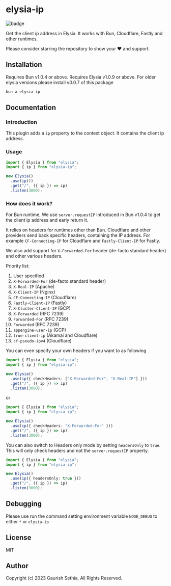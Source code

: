 # elysia-ip

![badge](https://github.com/gaurishhs/elysia-ip/actions/workflows/npm-publish.yml/badge.svg)

Get the client ip address in Elysia.
It works with Bun, Cloudflare, Fastly and other runtimes.

Please consider starring the repository to show your ❤️ and support.

## Installation

Requires Bun v1.0.4 or above.
Requires Elysia v1.0.9 or above.
For older elysia versions please install v0.0.7 of this package

```bash
bun a elysia-ip
```

## Documentation

### Introduction

This plugin adds a `ip` property to the context object. It contains the client ip address.

### Usage

```ts
import { Elysia } from "elysia";
import { ip } from "elysia-ip";

new Elysia()
  .use(ip())
  .get("/", ({ ip }) => ip)
  .listen(3000);
```

### How does it work?

For Bun runtime, We use `server.requestIP` introduced in Bun v1.0.4 to get the client ip address and early return it.

It relies on headers for runtimes other than Bun.
Cloudflare and other providers send back specific headers, containing the IP address. For example `CF-Connecting-IP` for Cloudflare and `Fastly-Client-IP` for Fastly.

We also add support for `X-Forwarded-For` header (de-facto standard header) and other various headers.

Priority list:

1. User specified
2. `X-Forwarded-For` (de-facto standard header)
3. `X-Real-IP` (Apache)
4. `X-Client-IP` (Nginx)
5. `CF-Connecting-IP` (Cloudflare)
6. `Fastly-Client-IP` (Fastly)
7. `X-Cluster-Client-IP` (GCP)
8. `X-Forwarded` (RFC 7239)
9. `Forwarded-For` (RFC 7239)
10. `Forwarded` (RFC 7239)
11. `appengine-user-ip` (GCP)
12. `true-client-ip` (Akamai and Cloudflare)
13. `cf-pseudo-ipv4` (Cloudflare)

You can even specify your own headers if you want to as following

```ts
import { Elysia } from "elysia";
import { ip } from "elysia-ip";

new Elysia()
  .use(ip({ checkHeaders: ["X-Forwarded-For", "X-Real-IP"] }))
  .get("/", ({ ip }) => ip)
  .listen(3000);
```

or

```ts
import { Elysia } from "elysia";
import { ip } from "elysia-ip";

new Elysia()
  .use(ip({ checkHeaders: "X-Forwarded-For" }))
  .get("/", ({ ip }) => ip)
  .listen(3000);
```

You can also switch to Headers only mode by setting `headersOnly` to `true`. This will only check headers and not the `server.requestIP` property.

```ts
import { Elysia } from "elysia";
import { ip } from "elysia-ip";

new Elysia()
  .use(ip({ headersOnly: true }))
  .get("/", ({ ip }) => ip)
  .listen(3000);
```

## Debugging

Please use run the command setting environment variable `NODE_DEBUG` to either `*` or `elysia-ip`

## License

MIT

## Author

Copyright (c) 2023 Gaurish Sethia, All Rights Reserved.
